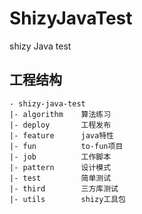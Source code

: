 # ShizyJavaTest

shizy Java test

## 工程结构

```
- shizy-java-test
|- algorithm    算法练习
|- deploy       工程发布
|- feature      java特性
|- fun          to-fun项目
|- job          工作脚本
|- pattern      设计模式
|- test         简单测试
|- third        三方库测试
|- utils        shizy工具包
```

